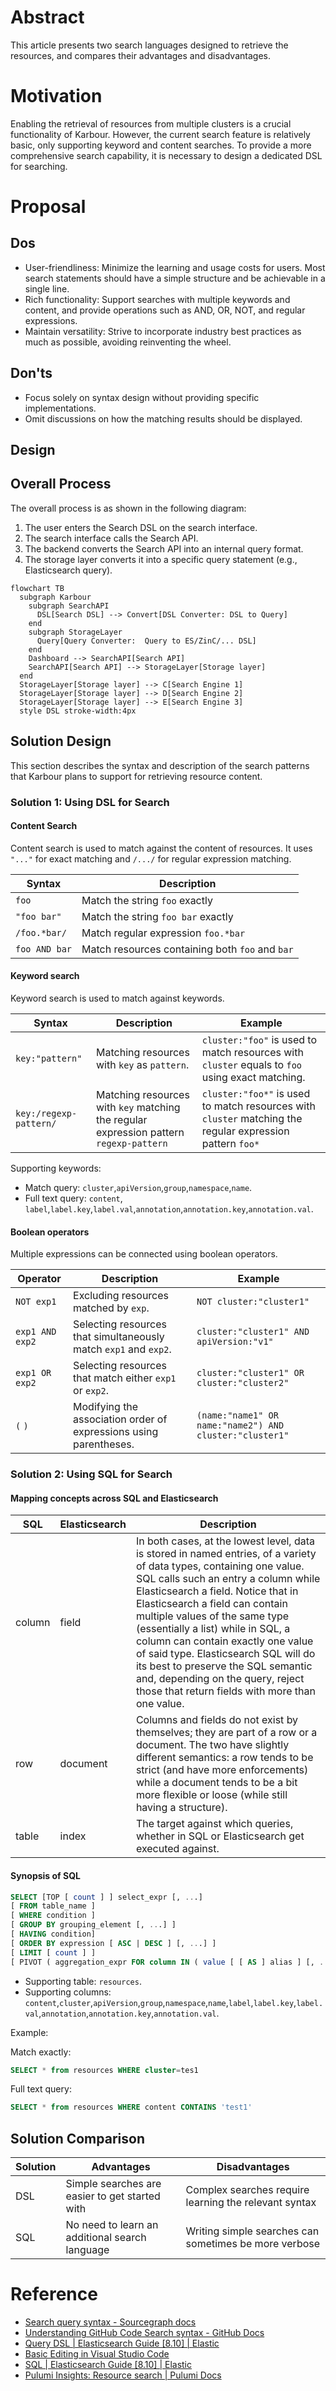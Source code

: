 # Abstract

This article presents two search languages designed to retrieve the resources, and compares their advantages and disadvantages.

# Motivation

Enabling the retrieval of resources from multiple clusters is a crucial functionality of Karbour. However, the current search feature is relatively basic, only supporting keyword and content searches. To provide a more comprehensive search capability, it is necessary to design a dedicated DSL for searching.

# Proposal

## Dos

* User-friendliness: Minimize the learning and usage costs for users. Most search statements should have a simple structure and be achievable in a single line.
* Rich functionality: Support searches with multiple keywords and content, and provide operations such as AND, OR, NOT, and regular expressions.
* Maintain versatility: Strive to incorporate industry best practices as much as possible, avoiding reinventing the wheel.

## Don'ts

* Focus solely on syntax design without providing specific implementations.
* Omit discussions on how the matching results should be displayed.

## Design

## Overall Process

The overall process is as shown in the following diagram: 
1. The user enters the Search DSL on the search interface.
2. The search interface calls the Search API.
3. The backend converts the Search API into an internal query format.
4. The storage layer converts it into a specific query statement (e.g., Elasticsearch query).

```mermaid
flowchart TB
  subgraph Karbour
    subgraph SearchAPI
      DSL[Search DSL] --> Convert[DSL Converter: DSL to Query]
    end 
    subgraph StorageLayer
      Query[Query Converter:  Query to ES/ZinC/... DSL]
    end
    Dashboard --> SearchAPI[Search API]
    SearchAPI[Search API] --> StorageLayer[Storage layer]
  end
  StorageLayer[Storage layer] --> C[Search Engine 1]
  StorageLayer[Storage layer] --> D[Search Engine 2]
  StorageLayer[Storage layer] --> E[Search Engine 3]
  style DSL stroke-width:4px
```

## Solution Design

This section describes the syntax and description of the search patterns that Karbour plans to support for retrieving resource content.

### Solution 1: Using DSL for Search

#### Content Search

Content search is used to match against the content of resources. It uses `"..."` for exact matching and `/.../` for regular expression matching.

| Syntax        | Description                                     |
|---------------|-------------------------------------------------|
| `foo`         | Match the string `foo` exactly                  |
| `"foo bar"`   | Match the string `foo bar` exactly              |
| `/foo.*bar/`  | Match regular expression `foo.*bar`             |
| `foo AND bar` | Match resources containing both `foo` and `bar` |

#### Keyword search

Keyword search is used to match against keywords.

| Syntax                 | Description                                                                            | Example                                                                                                   |
|------------------------|----------------------------------------------------------------------------------------|-----------------------------------------------------------------------------------------------------------|
| `key:"pattern"`        | Matching resources with `key` as `pattern`.                                            | `cluster:"foo"` is used to match resources with `cluster` equals to `foo` using exact matching.           |
| `key:/regexp-pattern/` | Matching resources with `key` matching the regular expression pattern `regexp-pattern` | `cluster:"foo*"` is used to match resources with `cluster` matching the regular expression pattern `foo*` |

Supporting keywords:

* Match query: `cluster`,`apiVersion`,`group`,`namespace`,`name`.
* Full text query: `content`, `label`,`label.key`,`label.val`,`annotation`,`annotation.key`,`annotation.val`.

#### Boolean operators

Multiple expressions can be connected using boolean operators.

| Operator        | Description                                                       | Example                                                 |
|-----------------|-------------------------------------------------------------------|---------------------------------------------------------|
| `NOT exp1`      | Excluding resources matched by `exp`.                             | `NOT cluster:"cluster1"`                                |
| `exp1 AND exp2` | Selecting resources that simultaneously match `exp1` and `exp2`.  | `cluster:"cluster1" AND apiVersion:"v1"`                |
| `exp1 OR exp2`  | Selecting resources that match either `exp1` or `exp2`.           | `cluster:"cluster1" OR cluster:"cluster2"`              |
| `(` `)`         | Modifying the association order of expressions using parentheses. | `(name:"name1" OR name:"name2") AND cluster:"cluster1"` |

### Solution 2: Using SQL for Search

#### Mapping concepts across SQL and Elasticsearch

| SQL    | Elasticsearch | Description                                                                                                                                                                                                                                                                                                                                                                                                                                                                                                           |
|--------|---------------|-----------------------------------------------------------------------------------------------------------------------------------------------------------------------------------------------------------------------------------------------------------------------------------------------------------------------------------------------------------------------------------------------------------------------------------------------------------------------------------------------------------------------|
| column | field         | In both cases, at the lowest level, data is stored in named entries, of a variety of data types, containing one value. SQL calls such an entry a column while Elasticsearch a field. Notice that in Elasticsearch a field can contain multiple values of the same type (essentially a list) while in SQL, a column can contain exactly one value of said type. Elasticsearch SQL will do its best to preserve the SQL semantic and, depending on the query, reject those that return fields with more than one value. |
| row    | document      | Columns and fields do not exist by themselves; they are part of a row or a document. The two have slightly different semantics: a row tends to be strict (and have more enforcements) while a document tends to be a bit more flexible or loose (while still having a structure).                                                                                                                                                                                                                                     |
| table  | index         | The target against which queries, whether in SQL or Elasticsearch get executed against.                                                                                                                                                                                                                                                                                                                                                                                                                               |

#### Synopsis of SQL

```sql
SELECT [TOP [ count ] ] select_expr [, ...]
[ FROM table_name ]
[ WHERE condition ]
[ GROUP BY grouping_element [, ...] ]
[ HAVING condition]
[ ORDER BY expression [ ASC | DESC ] [, ...] ]
[ LIMIT [ count ] ]
[ PIVOT ( aggregation_expr FOR column IN ( value [ [ AS ] alias ] [, ...] ) ) ]
```

* Supporting table: `resources`.
* Supporting columns: `content`,`cluster`,`apiVersion`,`group`,`namespace`,`name`,`label`,`label.key`,`label.val`,`annotation`,`annotation.key`,`annotation.val`.

Example:

Match exactly:

```sql
SELECT * from resources WHERE cluster=tes1
```

Full text query:

```sql
SELECT * from resources WHERE content CONTAINS 'test1'
```

## Solution Comparison

| Solution | Advantages                                     | Disadvantages                                         |
|----------|------------------------------------------------|-------------------------------------------------------|
| DSL      | Simple searches are easier to get started with | Complex searches require learning the relevant syntax |
| SQL      | No need to learn an additional search language | Writing simple searches can sometimes be more verbose |

# Reference
* [Search query syntax - Sourcegraph docs](https://docs.sourcegraph.com/code_search/reference/queries)
* [Understanding GitHub Code Search syntax - GitHub Docs](https://docs.github.com/en/search-github/github-code-search/understanding-github-code-search-syntax)
* [Query DSL | Elasticsearch Guide [8.10] | Elastic](https://www.elastic.co/guide/en/elasticsearch/reference/current/query-dsl.html)
* [Basic Editing in Visual Studio Code](https://code.visualstudio.com/docs/editor/codebasics#_advanced-search-options)
* [SQL | Elasticsearch Guide [8.10] | Elastic](https://www.elastic.co/guide/en/elasticsearch/reference/current/xpack-sql.html)
* [Pulumi Insights: Resource search | Pulumi Docs](https://www.pulumi.com/docs/pulumi-cloud/insights/search/)
